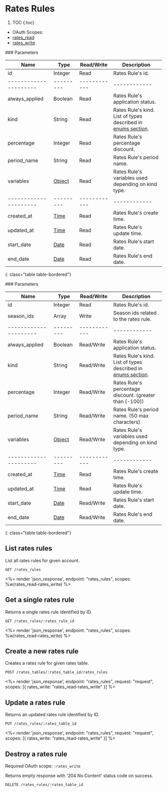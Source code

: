 # Rates Rules

1. TOC
{:toc}

<ul class="nav nav-pills pull-right" role="tablist">
  <li class="disabled"><a>OAuth Scopes:</a></li>
  <li class="active"><a href="#rates_read" role="tab" data-toggle="pill">rates_read</a></li>
  <li><a href="#rates_write" role="tab" data-toggle="pill">rates_write</a></li>
</ul>

<div class="tab-content" markdown="1">
  <div class="tab-pane active" id="rates_read" markdown="1">
### Parameters

Name                 | Type    | Read/Write | Description
---------------------|---------|------------|------------
id                   | Integer | Read       | Rates Rule's id.
---------------------|---------|------------|------------
always_applied       | Boolean | Read       | Rates Rule's application status.
kind                 | String  | Read       | Rates Rule's kind. List of types described in [enums section](/reference/enums#rates-rules-types).
percentage           | Integer | Read       | Rates Rule's percentage discount.
period_name          | String  | Read       | Rates Rule's period name.
variables            | [Object](/reference/enums#formats) | Read       | Rates Rule's variables used depending on kind type.
---------------------|---------|------------|------------
created_at           | [Time](/reference/enums#formats) | Read       | Rates Rule's create time.
updated_at           | [Time](/reference/enums#formats) | Read       | Rates Rule's update time.
start_date           | [Date](/reference/enums#formats) | Read       | Rates Rule's start date.
end_date             | [Date](/reference/enums#formats) | Read       | Rates Rule's end date.
{: class="table table-bordered"}
  </div>
  <div class="tab-pane" id="rates_write" markdown="1">
### Parameters

Name                 | Type    | Read/Write | Description
---------------------|---------|------------|------------
id                   | Integer | Read       | Rates Rule's id.
season_ids          | Array   | Write      | Season ids related to the rates rule.
---------------------|---------|------------|------------
always_applied       | Boolean | Read/Write | Rates Rule's application status.
kind                 | String  | Read/Write | Rates Rule's kind. List of types described in [enums section](/reference/enums#rates-rules-types).
percentage           | Integer | Read/Write | Rates Rule's percentage discount. (greater than (-100))
period_name          | String  | Read/Write | Rates Rule's period name. (50 max characters)
variables            | [Object](/reference/enums#formats) | Read/Write | Rates Rule's variables used depending on kind type.
---------------------|---------|------------|------------
created_at           | [Time](/reference/enums#formats) | Read       | Rates Rule's create time.
updated_at           | [Time](/reference/enums#formats) | Read       | Rates Rule's update time.
start_date           | [Date](/reference/enums#formats) | Read/Write | Rates Rule's start date.
end_date             | [Date](/reference/enums#formats) | Read/Write | Rates Rule's end date.
{: class="table table-bordered"}
  </div>
</div>

## List rates rules

List all rates rules for given account.

~~~
GET /rates_rules
~~~

<%= render 'json_response', endpoint: "rates_rules", scopes: %w(rates_read-rates_write) %>

## Get a single rates rule

Returns a single rates rule identified by ID.

~~~
GET /rates_rules/:rates_rule_id
~~~

<%= render 'json_response', endpoint: "rates_rules", scopes: %w(rates_read-rates_write) %>

## Create a new rates rule

Creates a rates rule for given rates table.

~~~
POST /rates_tables/:rates_table_id/rates_rules
~~~

<%= render 'json_response', endpoint: "rates_rules", request: "request",
  scopes: [{ rates_write: "rates_read-rates_write" }] %>

## Update a rates rule

Returns an updated rates rule identified by ID.

~~~
PUT /rates_rules/:rates_table_id
~~~

<%= render 'json_response', endpoint: "rates_rules", request: "request",
  scopes: [{ rates_write: "rates_read-rates_write" }] %>

## Destroy a rates rule

Required OAuth scope: `:rates_write`

Returns empty response with '204 No Content' status code on success.

~~~~~~
DELETE /rates_rules/:rates_table_id
~~~~~~
